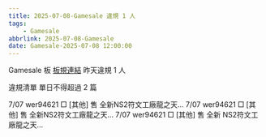 ```yaml
---
title: 2025-07-08-Gamesale 違規 1 人
tags:
    - Gamesale
abbrlink: 2025-07-08-Gamesale
date: Gamesale-2025-07-08 12:00:00
---
```

Gamesale 板 [板規連結](https://www.ptt.cc/bbs/Gossiping/M.1637425085.A.07D.html)
昨天違規 1 人
<!-- more -->

違規清單
單日不得超過 2 篇

7/07 wer94621 □ [其他] 售 全新NS2符文工廠龍之天…
7/07 wer94621 □ [其他] 售 全新NS2符文工廠龍之天…
7/07 wer94621 □ [其他] 售 全新 NS2符文工廠龍之天…